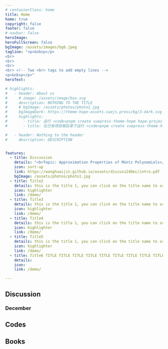 ```yaml
---
# containerClass: home
title: Home
home: true
copyright: false
footer: false
# navbar: false
heroImage: 
heroFullScreen: false
bgImage: /assets/images/bg6.jpeg
tagline: "<p>&nbsp</p>
<br>
<br>
<br>
<br> <!-- Two <br> tags to add empty lines -->
<p>&nbsp</p>"
heroText: 

# highlights:
#   - header: About us
#     # image: /assets/image/box.svg
#     description: NOTHING TO THE TITLE
#     # bgImage: /assets/photos/photo1.jpg
#     bgImageDark: https://theme-hope-assets.vuejs.press/bg/3-dark.svg
#     highlights:
#       - title: 运行 <code>pnpm create vuepress-theme-hope hope-project</code> 以创建一个新的主题项目。
#       - title: 在已有项目根目录下运行 <code>pnpm create vuepress-theme-hope add .</code> 以在项目中添加主题。

#   - header: Nothing to the header
#     description: DESCRIPTION


features: 
  - title: Discussion
    details: "<b>Topic: Approximation Properties of Müntz Polynomials</b>. December 7, 2024."
    icon: sort-up
    link: https://wanghuaijin.github.io/assets/discuss24Dec/intro.pdf
    bgImage: /assets/photos/photo1.jpg
  - title: Title2
    details: this is the title 1, you can click on the title name to see details
    icon: highlighter
    link: /demo/
  - title: Title3
    details: this is the title 1, you can click on the title name to see details
    icon: highlighter
    link: /demo/
  - title: Title4
    details: this is the title 1, you can click on the title name to see details
    icon: highlighter
    link: /demo/
  - title: Title5
    details: this is the title 1, you can click on the title name to see details
    icon: highlighter
    link: /demo/
  - title: Title6 TITLE TITLE TITLE TITLE TITLE TITLE TITLE TITLE TITLE TITLE Title6 TITLE TITLE TITLE TITLE TITLE TITLE TITLE TITLE TITLE TITLE
    details: 
    icon: 
    link: /demo/

---
```


<script>
// import { useDarkmode } from "vuepress-theme-hope/client";
  export default {
    mounted() {
    document.documentElement.setAttribute('data-theme', 'light');
  },
}
</script>

## Discussion
### December
## Codes

## Books